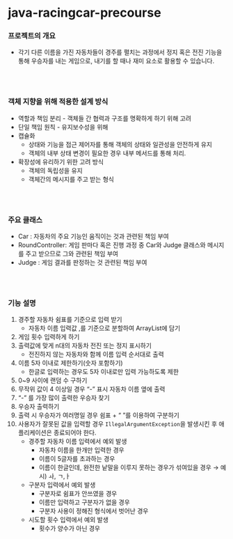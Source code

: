 # java-racingcar-precourse

### 프로젝트의 개요

- 각기 다른 이름을 가진 자동차들이 경주를 펼치는 과정에서 정지 혹은 전진 기능을 통해 우승자를 내는 게임으로, 내기를 할 때나 재미 요소로 활용할 수 있습니다.
<br/>
<br/>

### 객체 지향을 위해 적용한 설계 방식

- 역할과 책임 분리 - 객체들 간 협력과 구조를 명확하게 하기 위해 고려
- 단일 책임 원칙 - 유지보수성을 위해
- 캡슐화
    - 상태와 기능을 접근 제어자를 통해 객체의 상태와 일관성을 안전하게 유지
    - 객체의 내부 상태 변경이 필요한 경우 내부 메서드를 통해 처리.
- 확장성에 유리하기 위한 고려 방식
    - 객체의 독립성을 유지
    - 객체간의 메시지를 주고 받는 형식
<br/>
<br/>


### 주요 클래스

- Car : 자동차의 주요 기능인 움직이는 것과 관련된 책임 부여
- RoundController: 게임 판마다 혹은 진행 과정 중 Car와 Judge 클래스와 메시지를 주고 받으므로 그와 관련된 책임 부여
- Judge  :  게임 결과를 판정하는 것 관련된 책임 부여
<br/>
<br/>

### 기능 설명

1. 경주할 자동차 쉼표를 기준으로 입력 받기
    - 자동차 이름 입력값 ,를 기준으로 분할하여 ArrayList에 담기
2. 게임 횟수 입력하게 하기
3. 출력값에 맞게 n대의 자동차 전진 또는 정지 표시하기
    - 전진하지 않는 자동차와 함께 이름 입력 순서대로 출력
4. 이름 5자 이내로 제한하기(숫자 포함하기)
    - 한글로 입력하는 경우도 5자 이내로만 입력 가능하도록 제한
5. 0~9 사이에 랜덤 수 구하기 
6. 무작위 값이 4 이상일 경우 “-” 표시 자동차 이름 옆에 출력
7. “-” 를 가장 많이 출력한 우승자 찾기
8. 우승자 출력하기
9. 출력 시 우승자가 여러명일 경우 쉼표 + “ ”를 이용하여 구분하기
10. 사용자가 잘못된 값을 입력할 경우 `IllegalArgumentException`을 발생시킨 후 애플리케이션은 종료되어야 한다. 
    - 경주할 자동차 이름 입력에서 예외 발생
        - 자동차 이름을 한개만 입력한 경우
        - 이름이 5글자를 초과하는 경우
        - 이름이 한글인데, 완전한 낱말을 이루지 못하는 경우가 섞여있을 경우  → 예시) ㅘ, ㄱ,ㅏ
    - 구분자 입력에서 예외 발생
        - 구분자로 쉼표가 안쓰였을 경우
        - 이름만 입력하고 구분자가 없을 경우
        - 구분자 사용이 정해진 형식에서 벗어난 경우
    - 시도할 횟수 입력에서 예외 발생
        - 횟수가 양수가 아닌 경우
          <br/>
          <br/>
          
